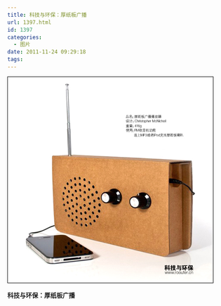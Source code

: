 ```yaml
---
title: 科技与环保：厚纸板广播
url: 1397.html
id: 1397
categories:
  - 图片
date: 2011-11-24 09:29:18
tags:
---
```


![](/images/uploads/2011/11/2012221165959.jpg "2012221165959")

**科技与环保：厚纸板广播**